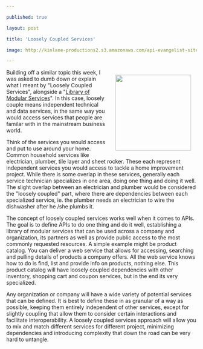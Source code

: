 ---
published: true
layout: post
title: 'Loosely Coupled Services'
image: http://kinlane-productions2.s3.amazonaws.com/api-evangelist-site/blog/bw-gears.png
---

<p><img style="padding: 15px;" src="https://s3.amazonaws.com/kinlane-productions2/bw-icons/bw-gears.png" alt="" width="200" align="right" />
<p>Building off a similar topic this week, I was asked to dumb down or explain what I meant by "Loosely Coupled Services", alongside a "<a href="http://apievangelist.com/2013/09/07/library-of-modular-services/">Library of Modular Services</a>". In this case, loosely couple means independent technical and data services, in the same way you would access services that people are familar with in the mainstream business world.
<p>Think of the services you would access and put to use around your home. Common household services like electrician, plumber, tile layer and sheet rocker. These each represent independent services you would access to tackle a home improvement project. While there is some overlap in these services, generally each service technician specializes in one area, doing one thing and doing it well. The slight overlap between an electrician and plumber would be considered the "loosely coupled" part, where there are dependencies between each specialized service, ie. the plumber needs an electrician to wire the dishwasher after he /she plumbs it.
<p>The concept of loosely coupled services works well when it comes to APIs. The goal is to define APIs to do one thing and do it well, establishing a library of modular services that can be used across a company and organization, its partners as well as provide public access to the most commonly requested resources.  A simple example might be product catalog. You can deliver a web service that allows for accessing, searching and pulling details of products a company offers. All the web service knows how to do is find, list and provide info on products, nothing else. This product catalog will have loosely coupled dependencies with other inventory, shopping cart and coupon services, but in the end its very specialized.
<p>Any organization or company will have a wide variety of potential services that can be defined. It is best to define these in as granular of a way as possible, keeping them entirely independent of other services, except for slightly coupling that allow them to consider certain interactions and facilitate interoperability. A loosely coupled services approach will allow you to mix and match different services for different project, minimizing dependencies and introducing complexity that down the road can be very hard to untangle.

